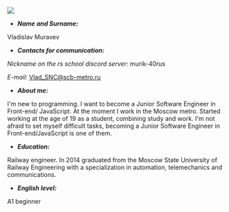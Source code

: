 ![](logo.jpg)

* ___Name and Surname:___

Vladislav Muravev

* ___Сontacts for communication:___

_Nickname on the rs school discord server:_ murik-40rus

_E-mail:_ Vlad_SNC@scb-metro.ru

* ___About me:___ 

I'm new to programming. I want to become a Junior Software Engineer in Front-end/ JavaScript. At the moment I work in the Moscow metro. Started working at the age of 19 as a student, сombining study and work. I'm not afraid to set myself difficult tasks, becoming a Junior Software Engineer in Front-end/JavaScript is one of them. 

* ___Education:___ 

Railway engineer. In 2014 graduated from the Moscow State University of Railway Engineering with a specialization in automation, telemechanics and communications. 

* ___English level:___

A1 beginner